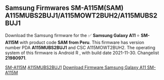<h2>Samsung Firmwares SM-A115M(SAM) A115MUBS2BUJ1/A115MOWT2BUH2/A115MUBS2BUJ1</h2>
Download the Samsung firmware for the ✅ <strong>Samsung Galaxy A11 </strong> ⭐ <strong>SM-A115M</strong> with product code <strong>SAM</strong> <strong> from Peru</strong>. This firmware has version number PDA <strong>A115MUBS2BUJ1</strong> and CSC A115MOWT2BUH2. The operating system of this firmware is Android R , with build date 2021-11-30. Changelist <strong>21980971</strong>.


[SM-A115M](https://samfirm.shop/samsung/model/SM-A115M)
[A115MUBS2BUJ1](https://samfirm.shop/samsung/pda/A115MUBS2BUJ1)
[Download Firmware Samsung Galaxy A11 SM-A115M](https://samfirm.shop/samsung/firmware/478673)
